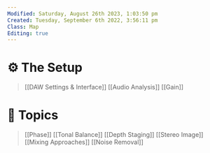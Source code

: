 ```yaml
---
Modified: Saturday, August 26th 2023, 1:03:50 pm
Created: Tuesday, September 6th 2022, 3:56:11 pm
Class: Map
Editing: true
---
```


# ⚙️ The Setup

> [[DAW Settings & Interface]]
> [[Audio Analysis]]
> [[Gain]]

# 💬 Topics

> [[Phase]]
> [[Tonal Balance]]
> [[Depth Staging]]
> [[Stereo Image]]
> [[Mixing Approaches]]
> [[Noise Removal]]
